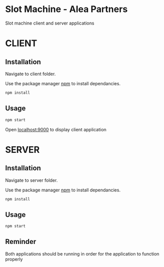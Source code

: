 # Slot Machine - Alea Partners

Slot machine client and server applications

# CLIENT

## Installation

Navigate to client folder.

Use the package manager [npm](https://www.npmjs.com/) to install dependancies.

```bash
npm install
```

## Usage

```javascript
npm start
```

Open [localhost:9000](http://localhost:9000/) to display client application

# SERVER

## Installation

Navigate to server folder.

Use the package manager [npm](https://www.npmjs.com/) to install dependancies.

```bash
npm install
```

## Usage

```javascript
npm start
```

##

## Reminder

Both applications should be running in order for the application to function properly
